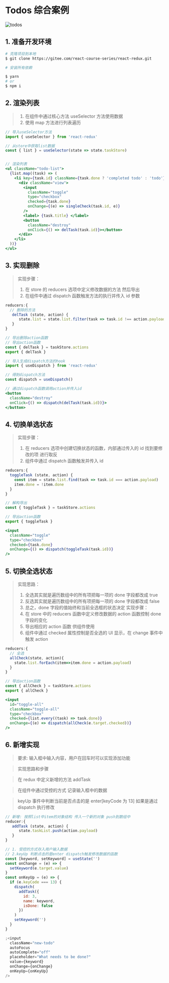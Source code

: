 # Todos 综合案例

![todos](/image/todos.png)

## 1. 准备开发环境

```bash
# 克隆项目到本地
$ git clone https://gitee.com/react-course-series/react-redux.git

# 安装所有依赖

$ yarn
# or
$ npm i
```

## 2. 渲染列表

> 1.  在组件中通过核心方法 useSelector 方法使用数据
> 2.  使用 map 方法进行列表遍历

```jsx
// 导入useSelector方法
import { useSelector } from 'react-redux'

// 从store中获取list数据
const { list } = useSelector(state => state.taskStore)


// 渲染列表
<ul className="todo-list">
  {list.map((task) => (
    <li key={task.id} className={task.done ? 'completed todo' : 'todo'}>
      <div className="view">
        <input
          className="toggle"
          type="checkbox"
          checked={task.done}
          onChange={(e) => singleCheck(task.id, e)}
        />
        <label> {task.title} </label>
        <button
          className="destroy"
          onClick={() => delTask(task.id)}></button>
      </div>
    </li>
  ))}
</ul>
```

## 3. 实现删除

> 实现步骤：
>
> 1.  在 store 的 reducers 选项中定义修改数据的方法 然后导出
> 2.  在组件中通过 dispatch 函数触发方法的执行并传入 id 参数

```js
reducers:{
  // 删除的方法
   delTask (state, action) {
      state.list = state.list.filter(task => task.id !== action.payload)
   }
}

// 导出删除action函数
// 导出action函数
const { delTask } = taskStore.actions
export { delTask }
```

```jsx
// 导入生成dispatch方法的hook
import { useDispatch } from 'react-redux'

// 得到dispatch方法
const dispatch = useDispatch()

// 通过dispatch函数调用action并传入id
<button
  className="destroy"
  onClick={() => dispatch(delTask(task.id))}>
</button>
```

## 4. 切换单选状态

> 实现步骤：
>
> 1.  在 reducers 选项中创建切换状态的函数，内部通过传入的 id 找到要修改的项 进行取反
> 2.  组件中通过 dispatch 函数触发并传入 id

```js
reducers:{
  toggleTask (state, action) {
    const item = state.list.find(task => task.id === action.payload)
    item.done = !item.done
  }
}

// 解构导出
const { toggleTask } = taskStore.actions

// 导出action函数
export { toggleTask }
```

```jsx
<input
  className="toggle"
  type="checkbox"
  checked={task.done}
  onChange={() => dispatch(toggleTask(task.id))}
/>
```

## 5. 切换全选状态

> 实现思路：
>
> 1.  全选其实就是遍历数组中的所有项把每一项的 done 字段都改成 true
> 2.  反选其实就是遍历数组中的所有项把每一项的 done 字段都改成 false
> 3.  总之，done 字段的值始终和当前全选框的状态决定
>     实现步骤：
> 4.  在 store 中的 reducers 函数中定义修改数据的 action 函数控制 done 字段的变化
> 5.  导出相应的 action 函数 供组件使用
> 6.  组件中通过 checked 属性控制是否全选的 UI 显示，在 change 事件中触发 action

```js
reducers:{
  // 全选
  allCheck(state, action){
    state.list.forEach(item=>item.done = action.payload)
  }
}

// 导出action函数
const { allCheck } = taskStore.actions
export { allCheck }
```

```jsx
<input
  id="toggle-all"
  className="toggle-all"
  type="checkbox"
  checked={list.every((task) => task.done)}
  onChange={(e) => dispatch(allCheck(e.target.checked))}
/>
```

## 6. 新增实现

> 要求: 输入框中输入内容，用户在回车时可以实现添加功能

> 实现思路和步骤

> 在 redux 中定义新增的方法 addTask

> 在组件中通过受控的方式 记录输入框中的数据

> keyUp 事件中判断当前是否点击的是 enter[keyCode 为 13] 如果是通过 dispatch 执行修改

```js
// 新增: 按照list中item的对象结构 传入一个新的对象 push到数组中
reducer:{
   addTask (state, action) {
      state.taskList.push(action.payload)
   }
}
```

```jsx
// 1. 受控的方式存入用户输入数据
// 2.keyUp 判断点击的是enter dispatch触发修改数据的函数
const [keyword, setKeyword] = useState('')
const onChange = (e) => {
  setKeyword(e.target.value)
}
const onKeyUp = (e) => {
  if (e.keyCode === 13) {
    dispatch(
      addTask({
        id: 3,
        name: keyword,
        isDone: false
      })
    )
    setKeyword('')
  }
}

;<input
  className="new-todo"
  autoFocus
  autoComplete="off"
  placeholder="What needs to be done?"
  value={keyword}
  onChange={onChange}
  onKeyUp={onKeyUp}
/>
```
